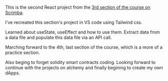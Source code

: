 This is the second React project from the [3rd section of the course on Scrimba](https://scrimba.com/playlist/prXJpCQ). 

I've recreated this section's project in VS code using Tailwind css.

Learned about useState, useEffect and how to use them. Extract data from a data file and populate this data file via an API call.

Marching forward to the 4th, last section of the course, which is a more of a practice section.

Also beging to forget solidity smart contracts coding. Looking forward to continue with the projects on alchemy and finally begining to create my own dApps.
